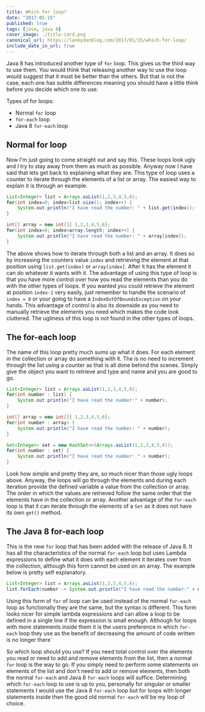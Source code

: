 ```yaml
---
title: Which for loop?
date: "2017-01-15"
published: true
tags: [java, java 8]
cover_image: ./title-card.png
canonical_url: https://lankydanblog.com/2017/01/15/which-for-loop/
include_date_in_url: true
---
```


Java 8 has introduced another type of `for` loop. This gives us the third way to use them. You would think that releasing another way to use the loop would suggest that it must be better than the others. But that is not the case, each one has subtle differences meaning you should have a little think before you decide which one to use.

Types of for loops:

- Normal `for` loop
- `for-each` loop
- Java 8 `for-each` loop

## Normal for loop

Now I'm just going to come straight out and say this. These loops look ugly and I try to stay away from them as much as possible. Anyway now I have said that lets get back to explaining what they are. This type of loop uses a counter to iterate through the elements of a list or array. The easiest way to explain it is through an example.

```java
List<Integer> list = Arrays.asList(1,2,3,4,5,6);
for(int index=0; index<list.size(); index++) {
    System.out.println("I have read the number: " + list.get(index));
}

int[] array = new int[]{ 1,2,3,4,5,6};
for(int index=0; index<array.length; index++) {
    System.out.println("I have read the number: " + array[index]);
}
```

The above shows how to iterate through both a list and an array. It does so by increasing the counters value `index` and retrieving the element at that position using `list.get(index)` or `array[index]`. After it has the element it can do whatever it wants with it. The advantage of using this type of loop is that you have more control over how you read the elements than you do with the other types of loops. If you wanted you could retrieve the element at position `index-1` very easily, just remember to handle the scenario of `index = 0` or your going to have a `IndexOutOfBoundsException` on your hands. This advantage of control is also its downside as you need to manually retrieve the elements you need which makes the code look cluttered. The ugliness of this loop is not found in the other types of loops.

## The for-each loop

The name of this loop pretty much sums up what it does. For each element in the collection or array do something with it. The is no need to increment through the list using a counter as that is all done behind the scenes. Simply give the object you want to retrieve and type and name and you are good to go.

```java
List<Integer> list = Arrays.asList(1,2,3,4,5,6);
for(int number : list) {
    System.out.println("I have read the number:" + number);
}

int[] array = new int[]{ 1,2,3,4,5,6};
for(int number : array) {
    System.out.println("I have read the number: " + number);
}

Set<Integer> set = new HashSet<>(Arrays.asList(1,2,3,4,5,6));
for(int number : set) {
    System.out.println("I have read the number: " + number);
}
```

Look how simple and pretty they are, so much nicer than those ugly loops above. Anyway, the loops will go through the elements and during each iteration provide the defined variable a value from the collection or array. The order in which the values are retrieved follow the same order that the elements have in the collection or array. Another advantage of the `for-each` loop is that it can iterate through the elements of a `Set` as it does not have its own `get()` method.

## The Java 8 for-each loop

This is the new `for` loop that has been added with the release of Java 8. It has all the characteristics of the normal `for-each` loop but uses Lambda expressions to define what it does with each element it iterates over from the collection, although this form cannot be used on an array. The example below is pretty self explanatory.

```java
List<Integer> list = Arrays.asList(1,2,3,4,5,6);
list.forEach(number -> System.out.println("I have read the number:" + number));
```

Using this form of `for` of loop can be used instead of the normal `for-each` loop as functionally they are the same, but the syntax is different. This form looks nicer for simple lambda expressions and can allow a loop to be defined in a single line if the expression is small enough. Although for loops with more statements inside them it is the users preference in which `for-each` loop they use as the benefit of decreasing the amount of code written is no longer there`

So which loop should you use? If you need total control over the elements you read or need to add and remove elements from the list, then a normal `for` loop is the way to go. If you simply need to perform some statements on elements of the list and don't need to add or remove elements, then both the normal `for-each` and Java 8 `for-each` loops will suffice. Determining which `for-each` loop to use is up to you, personally for singular or smaller statements I would use the Java 8 `for-each` loop but for loops with longer statements inside then the good old normal `for-each` will be my loop of choice.
